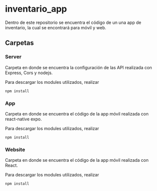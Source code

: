 # inventario_app

Dentro de este repositorio se encuentra el código de un una app de inventario, la cual se encontrará para móvil y web.

## Carpetas

### Server
Carpeta en donde se encuentra la configuración de las API realizada con Express, Cors y nodejs. 

Para descargar los modules utilizados, realizar 
```
npm install
```
### App
Carpeta en donde se encuentra el código de la app móvil realizada con react-native expo.

Para descargar los modules utilizados, realizar 
```
npm install
```

### Website
Carpeta en donde se encuentra el código de la app móvil realizada con React.

Para descargar los modules utilizados, realizar 
```
npm install
```